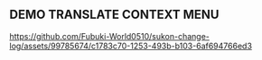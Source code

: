## DEMO TRANSLATE CONTEXT MENU

https://github.com/Fubuki-World0510/sukon-change-log/assets/99785674/c1783c70-1253-493b-b103-6af694766ed3

